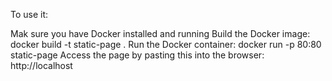 To use it:

Mak sure you have Docker installed and running
Build the Docker image: docker build -t static-page .
Run the Docker container: docker run -p 80:80 static-page
Access the page by pasting this into the browser: http://localhost